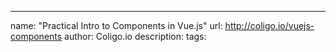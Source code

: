 ---
name: "Practical Intro to Components in Vue.js"
url: http://coligo.io/vuejs-components
author: Coligo.io
description: 
tags: